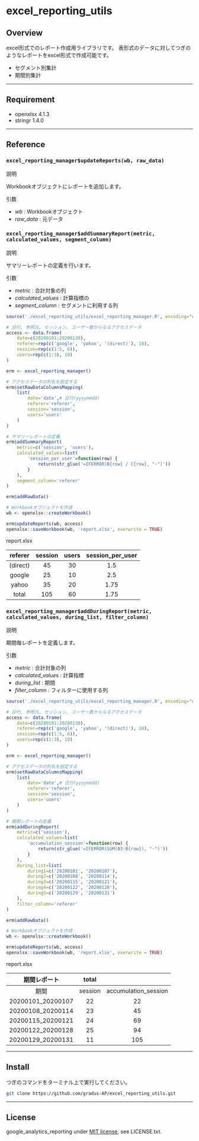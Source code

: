 # excel_reporting_utils

## Overview

excel形式でのレポート作成用ライブラリです。
表形式のデータに対してつぎのようなレポートをexcel形式で作成可能です。

- セグメント別集計
- 期間別集計

---

## Requirement

- openxlsx 4.1.3
- stringr 1.4.0

---

## Reference

### `excel_reporting_manager$updateReports(wb, raw_data)`

説明

Workbookオブジェクトにレポートを追加します。

引数 

- *wb* : Workbookオブジェクト
- *raw_data* : 元データ

### `excel_reporting_manager$addSummaryReport(metric, calculated_values, segment_column)`

説明

サマリーレポートの定義を行います。

引数 

- *metric* : 合計対象の列
- *calculated_values* : 計算指標の
- *segment_column* : セグメントに利用する列

```r
source('./excel_reporting_utils/excel_reporting_manager.R', encoding="utf-8")

# 日付, 参照元, セッション, ユーザー数からなるアクセスデータ
access <- data.frame(
    date=c(20200101:20200130), 
    referer=rep(c('google', 'yahoo', '(direct)'), 10),
    session=rep(c(1:5, 6)),
    users=rep(c(1:3), 10)
)

erm <- excel_reporting_manager()

# アクセスデータの列名を設定する
erm$setRawDataColumnsMapping(
    list(
        date='date',# 日付(yyyymmdd)
        referer='referer',
        session='session',
        users='users'
    )
)

# サマリーレポートの定義
erm$addSummaryReport(
    metric=c('session', 'users'),
    calculated_values=list(
        'session_per_user'=function(row) {
            return(str_glue('=IFERROR(B{row} / C{row}, "-")'))
        }
    ),
    segment_column='referer'
)

erm$addRawData()

# Workbookオブジェクトを作成
wb <- openxlsx::createWorkbook()

erm$updateReports(wb, access)
openxlsx::saveWorkbook(wb, 'report.xlsx', overwrite = TRUE)
```

report.xlsx 

| referer	| session	| users | session_per_user | 
| :---: | :---: | :---: | :---: | 
| (direct)	| 45 | 	30	| 1.5 |
| google	| 25 | 	10	| 2.5 |
| yahoo	| 35 | 	20 | 1.75 |
| total	| 105 | 60	| 1.75 |


### `excel_reporting_manager$addDuringReport(metric, calculated_values, during_list, filter_column)`

説明

期間毎レポートを定義します。

引数

- *metric* : 合計対象の列
- *calculated_values* : 計算指標
- *during_list* : 期間
- *filter_column* : フィルターに使用する列

```r
source('./excel_reporting_utils/excel_reporting_manager.R', encoding="utf-8")

# 日付, 参照元, セッション, ユーザー数からなるアクセスデータ
access <- data.frame(
    date=c(20200101:20200130), 
    referer=rep(c('google', 'yahoo', '(direct)'), 10),
    session=rep(c(1:5, 6)),
    users=rep(c(1:3), 10)
)

erm <- excel_reporting_manager()

# アクセスデータの列名を設定する
erm$setRawDataColumnsMapping(
    list(
        date='date',# 日付(yyyymmdd)
        referer='referer',
        session='session',
        users='users'
    )
)

# 期間レポートの定義
erm$addDuringReport(
    metric=c('session'),
    calculated_values=list(
        'accumulation_session'=function(row) {
            return(str_glue('=IFERROR(SUM(B3:B{row}), "-")'))
        }
    ),
    during_list=list(
        during1=c('20200101', '20200107'),
        during2=c('20200108', '20200114'),
        during3=c('20200115', '20200121'),
        during4=c('20200122', '20200128'),
        during5=c('20200129', '20200131')
    ),
    filter_column='referer'
)

erm$addRawData()

# Workbookオブジェクトを作成
wb <- openxlsx::createWorkbook()

erm$updateReports(wb, access)
openxlsx::saveWorkbook(wb, 'report.xlsx', overwrite = TRUE)
```

report.xlsx

| 期間レポート |	total	| | 
| :---:|:---: |:---: |
| 期間 |	session	| accumulation_session |
| 20200101_20200107 | 22	| 22 |
| 20200108_20200114	| 23	| 45 |
| 20200115_20200121	| 24	| 69 |
| 20200122_20200128	| 25	| 94 |
| 20200129_20200131	| 11	| 105 |

---

## Install

つぎのコマンドをターミナル上で実行してください。

```bash
git clone https://github.com/gradus-AP/excel_reporting_utils.git
```

---

## License

google_analytics_reporting under [MIT license](https://en.wikipedia.org/wiki/MIT_License), see LICENSE.txt.